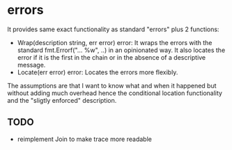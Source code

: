 # errors

It provides same exact functionality as standard "errors" plus 2 functions:

- Wrap(description string, err error) error:
It wraps the errors with the standard fmt.Errorf("... %w", ..) in an opinionated way.
It also locates the error if it is the first in the chain or in the absence of a descriptive message.
- Locate(err error) error:
Locates the errors more flexibly.

The assumptions are that I want to know what and when it happened but without adding much overhead hence the conditional location functionality and the "sligtly enforced" description.

## TODO

- reimplement Join to make trace more readable
